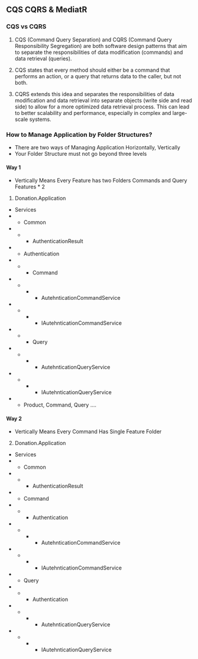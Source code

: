 ﻿## CQS CQRS & MediatR

### CQS vs CQRS
1. CQS (Command Query Separation) and CQRS (Command Query Responsibility Segregation) are both software design patterns that aim to separate the responsibilities of data modification (commands) and data retrieval (queries).

2. CQS states that every method should either be a command that performs an action, or a query that returns data to the caller, but not both.

3. CQRS extends this idea and separates the responsibilities of data modification and data retrieval into separate objects (write side and read side) to allow for a more optimized data retrieval process. This can lead to better scalability and performance, especially in complex and large-scale systems.

### How to Manage Application by Folder Structures?
- There are two ways of Managing Application Horizontally, Vertically
- Your Folder Structure must not go beyond three levels

#### Way 1
- Vertically Means Every Feature has two Folders Commands and Query Features * 2
1. Donation.Application
- Services
- - Common
- - - AuthenticationResult
- - Authentication
- - - Command
- - - - AutehnticationCommandService
- - - - IAutehnticationCommandService
- - - Query
- - - - AutehnticationQueryService
- - - - IAutehnticationQueryService
- - Product, Command, Query ....

#### Way 2
- Vertically Means Every Command Has Single Feature Folder
2. Donation.Application
-  Services
- - Common
- - - AuthenticationResult
- - Command
- - - Authentication
- - - - AutehnticationCommandService
- - - - IAutehnticationCommandService
- - Query
- - - Authentication
- - - - AutehnticationQueryService
- - - - IAutehnticationQueryService